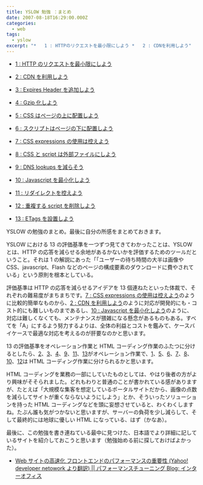 ```yaml
---
title: YSLOW 勉強 ：まとめ
date: 2007-08-18T16:29:00.000Z
categories:
  - web
tags:
  - yslow
excerpt: "*   1 : HTTPのリクエストを最小限にしよう *   2 : CDNを利用しよう"
---
```


- [1 : HTTP のリクエストを最小限にしよう](/2007/08/yslow_1_minimize_http_requests/)
- [2 : CDN を利用しよう](/2007/08/yslow_2_use_a_content_delivery/)

- [3 : Expires Header を追加しよう](/2007/08/yslow_3_add_an_expires_header/)
- [4 : Gzip 化しよう](/2007/08/yslow_4_gzip_components/)
- [5 : CSS はページの上に配置しよう](/2007/08/yslow_5_put_css_at_the_top/)
- [6 : スクリプトはページの下に配置しよう](/2007/08/yslow_6_move_scripts_to_the_bo/)
- [7 : CSS expressions の使用は控えよう](/2007/08/yslow_7_avoid_css_expressions/)
- [8 : CSS と script は外部ファイルにしよう](/2007/08/yslow_8_make_javascript_and_cs/)
- [9 : DNS lookups を減らそう](/2007/08/yslow_9_reduce_dns_lookups/)
- [10 : Javascript を最小化しよう](/2007/08/yslow_10_minify_javascript/)
- [11 : リダイレクトを控えよう](/2007/08/yslow_11_avoid_redirects/)
- [12 : 重複する script を削除しよう](/2007/08/yslow_12_remove_duplicate_scri/)
- [13 : ETags を設置しよう](/2007/08/yslow_13_configure_etags/)

YSLOW の勉強のまとめ。最後に自分の所感をまとめておきます。

YSLOW における 13 の評価基準を一つずつ見てきてわかったことは、YSLOW とは、HTTP の応答を減らせる余地があるかないかを評価するためのツールだということ。それは 1 の解説にあった「「ユーザーの待ち時間の大半は画像や CSS、javascript、Flash などのページの構成要素のダウンロードに費やされている」という原則を根本としている。

評価基準は HTTP の応答を減らせるアイデアを 13 個連ねたといった体裁で、それぞれの難易度がまちまちです。[7 : CSS expressions の使用は控えよう](/2007/08/yslow_7_avoid_css_expressions/)のように比較的簡単なものから、[2 : CDN を利用しよう](/2007/08/yslow_2_use_a_content_delivery/)のように対応が開発的にも・コスト的にも難しいものまであるし、[10 : Javascript を最小化しよう](/2007/08/yslow_10_minify_javascript/)のように、対応は難しくなくても、メンテナンスが猥雑になる懸念があるものもある。すべてを「A」にするよう努力するよりは、全体の利益とコストを鑑みて、ケースバイケースで最適な対応を考えるのが肝要なのかと思います。

13 の評価基準をオペレーション作業と HTML コーディング作業のふたつに分けるとしたら、[2](/2007/08/yslow_2_use_a_content_delivery/)、[3](/2007/08/yslow_3_add_an_expires_header/)、[4](/2007/08/yslow_4_gzip_components/)、[9](/2007/08/yslow_9_reduce_dns_lookups/)、[11](/2007/08/yslow_11_avoid_redirects/)、[13](/2007/08/yslow_13_configure_etags/)がオペレーション作業で、[1](/2007/08/yslow_1_minimize_http_requests/)、[5](/2007/08/yslow_5_put_css_at_the_top/)、[6](/2007/08/yslow_6_move_scripts_to_the_bo/)、[7](/2007/08/yslow_7_avoid_css_expressions/)、[8](/2007/08/yslow_8_make_javascript_and_cs/)、[10](/2007/08/yslow_10_minify_javascript/)、[12](/2007/08/yslow_12_remove_duplicate_scri/)は HTML コーディング作業に分けられるかと思います。

HTML コーディングを業務の一部にしていたものとしては、やはり後者の方がより興味がそそられました。どれもわりと普通のことが書かれている感がありますが、たとえば「大規模な集客を想定しているポータルサイトだから、画像の点数を減らしてサイトが重くならないようにしよう」とか、そういったソリューションを持った HTML コーディングなどを頭に妄想させていると、わくわくしますね。たぶん誰も気がつかないと思いますが、サーバーの負荷を少し減らして、そして最終的には地球に優しい HTML になっている、はず（かなあ）。

最後に、この勉強を書き連ねている最中に見つけた、日本語でより詳細に記しているサイトを紹介しておこうと思います（勉強始める前に探しておけばよかった）。

- [Web サイトの高速化 フロントエンドのパフォーマンスの重要性 (Yahoo! developer netowork より翻訳) || パフォーマンスチューニング Blog: インターオフィス](http://www.inter-office.co.jp/contents/177)
